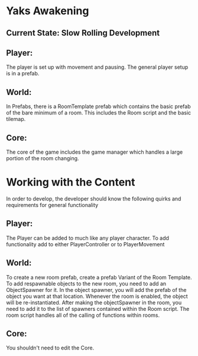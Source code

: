 # Yaks Awakening
## Current State: Slow Rolling Development

## Player:
The player is set up with movement and pausing. The general player setup is in a prefab.

## World:
In Prefabs, there is a RoomTemplate prefab which contains the basic prefab of the bare minimum of a room.
This includes the Room script and the basic tilemap.

## Core:
The core of the game includes the game manager which handles a large portion of the room changing.


# Working with the Content
In order to develop, the developer should know the following quirks and requirements for general functionality

## Player:
The Player can be added to much like any player character. To add functionality add to either PlayerController or to PlayerMovement

## World:
To create a new room prefab, create a prefab Variant of the Room Template. To add respawnable objects to the new room, you need to add an ObjectSpawner for it. In the object spawner, you will add the prefab of the object you want at that location. Whenever the room is enabled, the object will be re-instantiated. After making the objectSpawner in the room, you need to add it to the list of spawners contained within the Room script. The room script handles all of the calling of functions within rooms. 

## Core:
You shouldn't need to edit the Core.
